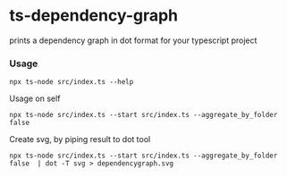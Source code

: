 # ts-dependency-graph
prints a dependency graph in dot format for your typescript project


### Usage

`npx ts-node src/index.ts --help`


Usage on self
```
npx ts-node src/index.ts --start src/index.ts --aggregate_by_folder false
```

Create svg, by piping result to dot tool

```
npx ts-node src/index.ts --start src/index.ts --aggregate_by_folder false  | dot -T svg > dependencygraph.svg
```
